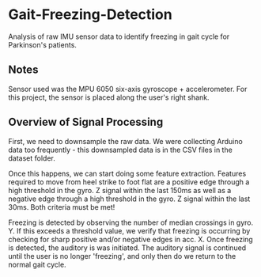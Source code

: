 # Gait-Freezing-Detection
Analysis of raw IMU sensor data to identify freezing in gait cycle for Parkinson's patients. 

## Notes
Sensor used was the MPU 6050 six-axis gyroscope + accelerometer. For this project, the sensor is placed along the user's right shank.

## Overview of Signal Processing
First, we need to downsample the raw data. We were collecting Arduino data too frequently - this downsampled data is in the CSV files in the dataset folder.

Once this happens, we can start doing some feature extraction. Features required to move from heel strike to foot flat are a positive edge through a high threshold in the gyro. Z signal within the last 150ms as well as a negative edge through a high threshold in the gyro. Z signal within the last 30ms. Both criteria must be met!

Freezing is detected by observing the number of median crossings in gyro. Y. If this exceeds a threshold value, we verify that freezing is occurring by checking for sharp positive and/or negative edges in acc. X. Once freezing is detected, the auditory is was initiated. The auditory signal is continued until the user is no longer 'freezing', and only then do we return to the normal gait cycle. 

